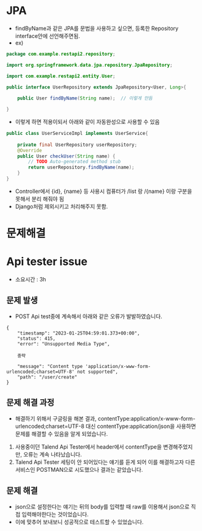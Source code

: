 # JPA
- findByName과 같은 JPA를 문법을 사용하고 싶으면, 등록한 Repository interface안에 선언해주면됨.
- ex)
```java
package com.example.restapi2.repository;

import org.springframework.data.jpa.repository.JpaRepository;

import com.example.restapi2.entity.User;

public interface UserRepository extends JpaRepository<User, Long>{
	
	public User findByName(String name);  // 이렇게 만듬

}
```
- 이렇게 하면 적용이되서 아래와 같이 자동완성으로 사용할 수 있음
```java
public class UserServiceImpl implements UserService{
	
	private final UserRepository userRepository;
    @Override
	public User checkUser(String name) {
		// TODO Auto-generated method stub
		return userRepository.findByName(name);
	}
}
```
- Controller에서 {id}, {name} 등 사용시 컴퓨터가 /list 랑 /{name} 이랑 구분을 못해서 분리 해줘야 됨
- Django처럼 제외시키고 처리해주지 못함.


# 문제해결
# Api tester issue
- 소요시간 : 3h


## 문제 발생
- POST Api test중에 계속해서 아래와 같은 오류가 발발하였습니다.

```
{
    "timestamp": "2023-01-25T04:59:01.373+00:00",
    "status": 415,
    "error": "Unsupported Media Type",
    
    중략

    "message": "Content type 'application/x-www-form-urlencoded;charset=UTF-8' not supported",
    "path": "/user/create"
}    
```
## 문제 해결 과정
- 해결하기 위해서 구글링을 해본 결과, contentType:application/x-www-form-urlencoded;charset=UTF-8 대신
contentType:application/json을 사용하면 문제를 해결할 수 있음을 알게 되었습니다.
1. 사용중이던 Talend Api Tester에서  header에서 contentType을 변경해주었지만, 오류는 계속 나타났습니다.
2. Talend Api Tester 세팅이 안 되어있다는 얘기를 듣게 되어 이를 해결하고자 다른 서비스인 POSTMAN으로 시도했으나 결과는 같았습니다.

## 문제 해결
- json으로 설정한다는 얘기는 뒤의 body를 입력할 때 raw를 이용해서 json으로 직접 입력해야한다는 것이었습니다.
- 이에 맞추어 보내보니 성공적으로 테스트할 수 있었습니다.